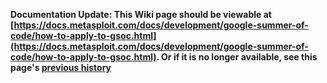 <!-- Maintainers:  Please do not modify this file directly, create a pull request instead -->

**Documentation Update: This Wiki page should be viewable at [https://docs.metasploit.com/docs/development/google-summer-of-code/how-to-apply-to-gsoc.html](https://docs.metasploit.com/docs/development/google-summer-of-code/how-to-apply-to-gsoc.html). Or if it is no longer available, see this page's [previous history](./_history)**

